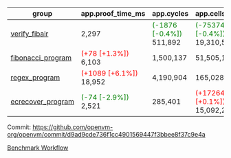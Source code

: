 | group | app.proof_time_ms | app.cycles | app.cells_used | leaf.proof_time_ms | leaf.cycles | leaf.cells_used |
| -- | -- | -- | -- | -- | -- | -- |
| [verify_fibair](https://github.com/openvm-org/openvm/blob/benchmark-results/benchmarks-pr/1255/verify_fibair-d9ad9cde736f1cc4901569447f3bbee8f37c9e4a.md) | 2,297 | <span style='color: green'>(-1876 [-0.4%])</span> 511,892 | <span style='color: green'>(-75374 [-0.4%])</span> 19,310,589 |- | - | - |
| [fibonacci_program](https://github.com/openvm-org/openvm/blob/benchmark-results/benchmarks-pr/1255/fibonacci-d9ad9cde736f1cc4901569447f3bbee8f37c9e4a.md) |<span style='color: red'>(+78 [+1.3%])</span> 6,103 |  1,500,137 |  51,505,102 |- | - | - |
| [regex_program](https://github.com/openvm-org/openvm/blob/benchmark-results/benchmarks-pr/1255/regex-d9ad9cde736f1cc4901569447f3bbee8f37c9e4a.md) |<span style='color: red'>(+1089 [+6.1%])</span> 18,952 |  4,190,904 |  165,028,173 |- | - | - |
| [ecrecover_program](https://github.com/openvm-org/openvm/blob/benchmark-results/benchmarks-pr/1255/ecrecover-d9ad9cde736f1cc4901569447f3bbee8f37c9e4a.md) |<span style='color: green'>(-74 [-2.9%])</span> 2,521 |  285,401 | <span style='color: red'>(+17264 [+0.1%])</span> 15,092,297 |- | - | - |


Commit: https://github.com/openvm-org/openvm/commit/d9ad9cde736f1cc4901569447f3bbee8f37c9e4a

[Benchmark Workflow](https://github.com/openvm-org/openvm/actions/runs/12919144190)
